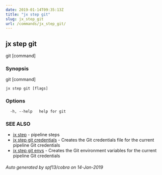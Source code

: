```yaml
---
date: 2019-01-14T09:35:13Z
title: "jx step git"
slug: jx_step_git
url: /commands/jx_step_git/
---
```

## jx step git

git [command]

### Synopsis

git [command]

```
jx step git [flags]
```

### Options

```
  -h, --help   help for git
```

### SEE ALSO

* [jx step](/commands/jx_step/)	 - pipeline steps
* [jx step git credentials](/commands/jx_step_git_credentials/)	 - Creates the Git credentials file for the current pipeline Git credentials
* [jx step git envs](/commands/jx_step_git_envs/)	 - Creates the Git environment variables for the current pipeline Git credentials

###### Auto generated by spf13/cobra on 14-Jan-2019
